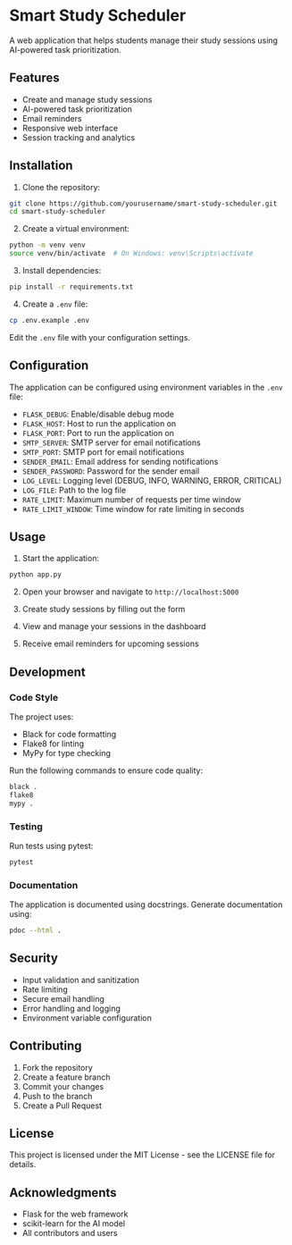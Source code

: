 # Smart Study Scheduler

A web application that helps students manage their study sessions using AI-powered task prioritization.

## Features

- Create and manage study sessions
- AI-powered task prioritization
- Email reminders
- Responsive web interface
- Session tracking and analytics

## Installation

1. Clone the repository:
```bash
git clone https://github.com/yourusername/smart-study-scheduler.git
cd smart-study-scheduler
```

2. Create a virtual environment:
```bash
python -m venv venv
source venv/bin/activate  # On Windows: venv\Scripts\activate
```

3. Install dependencies:
```bash
pip install -r requirements.txt
```

4. Create a `.env` file:
```bash
cp .env.example .env
```
Edit the `.env` file with your configuration settings.

## Configuration

The application can be configured using environment variables in the `.env` file:

- `FLASK_DEBUG`: Enable/disable debug mode
- `FLASK_HOST`: Host to run the application on
- `FLASK_PORT`: Port to run the application on
- `SMTP_SERVER`: SMTP server for email notifications
- `SMTP_PORT`: SMTP port for email notifications
- `SENDER_EMAIL`: Email address for sending notifications
- `SENDER_PASSWORD`: Password for the sender email
- `LOG_LEVEL`: Logging level (DEBUG, INFO, WARNING, ERROR, CRITICAL)
- `LOG_FILE`: Path to the log file
- `RATE_LIMIT`: Maximum number of requests per time window
- `RATE_LIMIT_WINDOW`: Time window for rate limiting in seconds

## Usage

1. Start the application:
```bash
python app.py
```

2. Open your browser and navigate to `http://localhost:5000`

3. Create study sessions by filling out the form

4. View and manage your sessions in the dashboard

5. Receive email reminders for upcoming sessions

## Development

### Code Style

The project uses:
- Black for code formatting
- Flake8 for linting
- MyPy for type checking

Run the following commands to ensure code quality:
```bash
black .
flake8
mypy .
```

### Testing

Run tests using pytest:
```bash
pytest
```

### Documentation

The application is documented using docstrings. Generate documentation using:
```bash
pdoc --html .
```

## Security

- Input validation and sanitization
- Rate limiting
- Secure email handling
- Error handling and logging
- Environment variable configuration

## Contributing

1. Fork the repository
2. Create a feature branch
3. Commit your changes
4. Push to the branch
5. Create a Pull Request

## License

This project is licensed under the MIT License - see the LICENSE file for details.

## Acknowledgments

- Flask for the web framework
- scikit-learn for the AI model
- All contributors and users